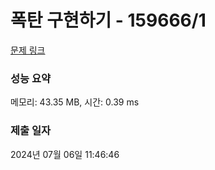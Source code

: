 # 폭탄 구현하기 - 159666/1 

[문제 링크](https://level.goorm.io/exam/159666/%ED%8F%AD%ED%83%84-%EA%B5%AC%ED%98%84%ED%95%98%EA%B8%B0/quiz/1) 

### 성능 요약

메모리: 43.35 MB, 시간: 0.39 ms

### 제출 일자

2024년 07월 06일 11:46:46

